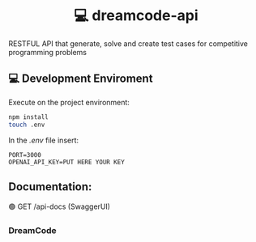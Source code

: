 <h1 align="center"> 💻 dreamcode-api </h1>
RESTFUL API that generate, solve and create test cases for competitive programming problems

## 💻 Development Enviroment

Execute on the project environment:

```sh
npm install
touch .env
```

In the _.env_ file insert:

```
PORT=3000
OPENAI_API_KEY=PUT HERE YOUR KEY
```

## Documentation:

🟢 GET /api-docs (SwaggerUI)

### DreamCode
